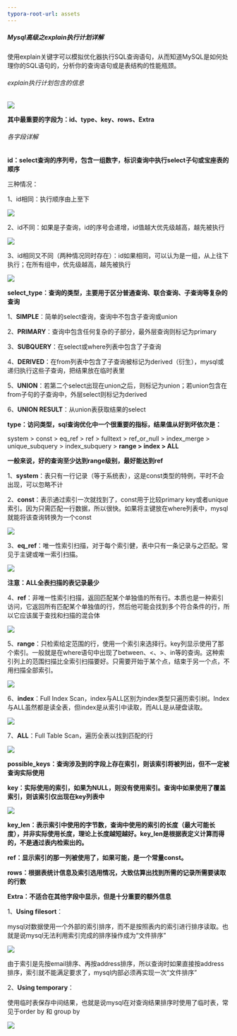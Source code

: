 ```yaml
---
typora-root-url: assets
---
```


##### Mysql高级之explain执行计划详解

使用explain关键字可以模拟优化器执行SQL查询语句，从而知道MySQL是如何处理你的SQL语句的，分析你的查询语句或是表结构的性能瓶颈。

###### explain执行计划包含的信息

![](/explain.jpg)

**其中最重要的字段为：id、type、key、rows、Extra**

###### 各字段详解

**id：select查询的序列号，包含一组数字，标识查询中执行select子句或宝座表的顺序**

三种情况：

1、id相同：执行顺序由上至下

![](/id相同.jpg)

2、id不同：如果是子查询，id的序号会递增，id值越大优先级越高，越先被执行

![](/id不同.jpg)

3、id相同又不同（两种情况同时存在）：id如果相同，可以认为是一组，从上往下执行；在所有组中，优先级越高，越先被执行

![](/id相同又不同.jpg)

**select_type：查询的类型，主要用于区分普通查询、联合查询、子查询等复杂的查询**

1、**SIMPLE**：简单的select查询，查询中不包含子查询或union

2、**PRIMARY**：查询中包含任何复杂的子部分，最外层查询则标记为primary

3、**SUBQUERY**：在select或where列表中包含了子查询

4、**DERIVED**：在from列表中包含了子查询被标记为derived（衍生），mysql或递归执行这些子查询，把结果放在临时表里

5、**UNION**：若第二个select出现在union之后，则标记为union；若union包含在from子句的子查询中，外层select则标记为derived

6、**UNION RESULT**：从union表获取结果的select

**type：访问类型，sql查询优化中一个很重要的指标，结果值从好到坏依次是：**

system > const > eq_ref > ref > fulltext > ref_or_null > index_merge > unique_subquery > index_subquery > **range > index > ALL**

**一般来说，好的查询至少达到range级别，最好能达到ref**

1、**system**：表只有一行记录（等于系统表），这是const类型的特例，平时不会出现，可以忽略不计

2、**const**：表示通过索引一次就找到了，const用于比较primary key或者unique索引。因为只需匹配一行数据，所以很快。如果将主键放在where列表中，mysql就能将该查询转换为一个const

![](/访问类型type-const.jpg)

3、**eq_ref**：唯一性索引扫描，对于每个索引健，表中只有一条记录与之匹配。常见于主键或唯一索引扫描。

![](/访问类型type-eq_ref.jpg)

**注意：ALL全表扫描的表记录最少**

4、**ref**：非唯一性索引扫描，返回匹配某个单独值的所有行。本质也是一种索引访问，它返回所有匹配某个单独值的行，然后他可能会找到多个符合条件的行，所以它应该属于查找和扫描的混合体

![](/访问类型type-ref.jpg)

5、**range**：只检索给定范围的行，使用一个索引来选择行。key列显示使用了那个索引。一般就是在where语句中出现了between、<、>、in等的查询。这种索引列上的范围扫描比全索引扫描要好。只需要开始于某个点，结束于另一个点，不用扫描全部索引。

![](/访问类型type-range.jpg)

6、**index**：Full Index Scan，index与ALL区别为index类型只遍历索引树。Index与ALL虽然都是读全表，但index是从索引中读取，而ALL是从硬盘读取。

![](/访问类型type-index.jpg)

7、**ALL**：Full Table Scan，遍历全表以找到匹配的行

![](/访问类型type-ALL.jpg)

**possible_keys：查询涉及到的字段上存在索引，则该索引将被列出，但不一定被查询实际使用**

**key：实际使用的索引，如果为NULL，则没有使用索引。查询中如果使用了覆盖索引，则该索引仅出现在key列表中**

![](/key-覆盖索引.jpg)

**key_len：表示索引中使用的字节数，查询中使用的索引的长度（最大可能长度），并非实际使用长度，理论上长度越短越好。key_len是根据表定义计算而得的，不是通过表内检索出的。**

**ref：显示索引的那一列被使用了，如果可能，是一个常量const。**

**rows：根据表统计信息及索引选用情况，大致估算出找到所需的记录所需要读取的行数**

**Extra：不适合在其他字段中显示，但是十分重要的额外信息**

1、**Using filesort**：

mysql对数据使用一个外部的索引排序，而不是按照表内的索引进行排序读取。也就是说mysql无法利用索引完成的排序操作成为“文件排序”

![](/Extra-using_filesort.jpg)

由于索引是先按email排序、再按address排序，所以查询时如果直接按address排序，索引就不能满足要求了，mysql内部必须再实现一次“文件排序”

2、**Using temporary**：

使用临时表保存中间结果，也就是说mysql在对查询结果排序时使用了临时表，常见于order by 和 group by

![](/Extra-using_temporary.jpg)

